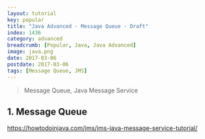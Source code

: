 ```yaml
---
layout: tutorial
key: popular
title: "Java Advanced - Message Queue - Draft"
index: 1436
category: advanced
breadcrumb: [Popular, Java, Java Advanced]
image: java.png
date: 2017-03-06
postdate: 2017-03-06
tags: [Message Queue, JMS]
---
```


> Message Queue, Java Message Service

## 1. Message Queue
https://howtodoinjava.com/jms/jms-java-message-service-tutorial/
